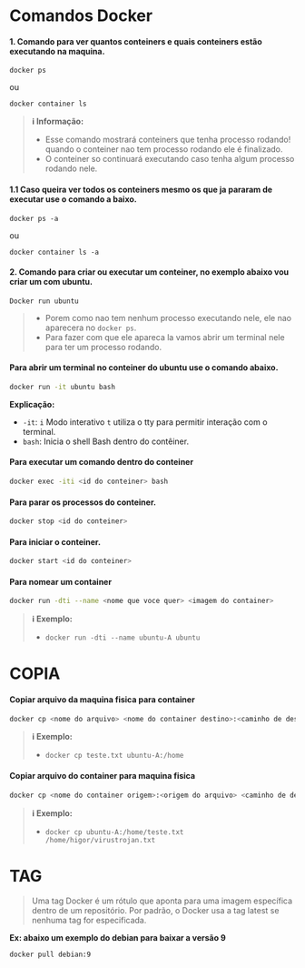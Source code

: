 # Comandos Docker 

#### 1. Comando para ver quantos conteiners e quais conteiners estão executando na maquina.

```
docker ps
```
ou
```
docker container ls
```
> **ℹ️ Informação:** 
> - Esse comando mostrará conteiners que tenha processo rodando! quando o conteiner nao tem processo rodando ele é finalizado.
> - O conteiner so continuará executando caso tenha algum processo rodando nele.

#### 1.1 Caso queira ver todos os conteiners mesmo os que ja pararam de executar use o comando a baixo.

```
docker ps -a
```
ou
```
docker container ls -a
```
#### 2. Comando para criar ou executar um conteiner, no exemplo abaixo vou criar um com ubuntu.

```
Docker run ubuntu
```
> - Porem como nao tem nenhum processo executando nele, ele nao aparecera no `docker ps`.
> - Para fazer com que ele apareca la vamos abrir um terminal nele para ter um processo rodando.

#### Para abrir um terminal no conteiner do ubuntu use o comando abaixo.

```bash
docker run -it ubuntu bash
```
**Explicação:**

-  `-it`: `i` Modo interativo `t` utiliza o tty para  permitir interação com o terminal.
-  `bash`: Inicia o shell Bash dentro do contêiner.

#### Para executar um comando dentro do conteiner 

```bash
docker exec -iti <id do conteiner> bash
```

#### Para parar os processos do conteiner.

```bash
docker stop <id do conteiner>
```

#### Para iniciar o conteiner.

```bash
docker start <id do conteiner>
```

#### Para nomear um container 

```bash
docker run -dti --name <nome que voce quer> <imagem do container> 
```
> **ℹ️ Exemplo:** 
> - `docker run -dti --name ubuntu-A ubuntu ` 

# COPIA

#### Copiar arquivo da maquina fisica para container

```bash
docker cp <nome do arquivo> <nome do container destino>:<caminho de destino>
```

> **ℹ️ Exemplo:** 
> - `docker cp teste.txt ubuntu-A:/home` 

#### Copiar arquivo do container para maquina fisica

```bash
docker cp <nome do container origem>:<origem do arquivo> <caminho de destino>
```

> **ℹ️ Exemplo:** 
> - `docker cp ubuntu-A:/home/teste.txt /home/higor/virustrojan.txt` 

# TAG

> Uma tag Docker é um rótulo que aponta para uma imagem específica dentro de um repositório. Por padrão, o Docker usa a tag latest se nenhuma tag for especificada.

**Ex: abaixo um exemplo do debian para baixar a versão 9**

```bash
docker pull debian:9
```









